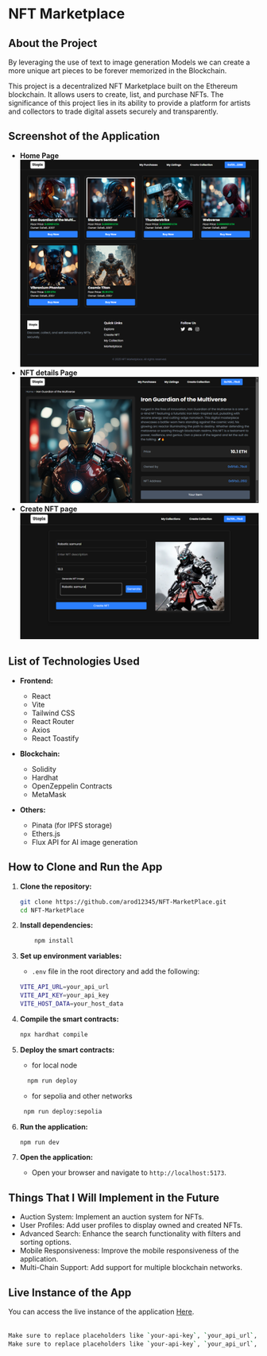 # NFT Marketplace

## About the Project

By leveraging the use of text to image generation Models we can create a more unique art pieces to be forever memorized in the Blockchain.

This project is a decentralized NFT Marketplace built on the Ethereum blockchain. It allows users to create, list, and purchase NFTs. The significance of this project lies in its ability to provide a platform for artists and collectors to trade digital assets securely and transparently.

## Screenshot of the Application

- **Home Page**
  ![NFT Marketplace Screenshot](public/image.png)
- **NFT details Page**
  ![NFT Marketplace Screenshot](public/screenshot-4.png)
- **Create NFT page**
  ![NFT Marketplace Screenshot](public/screenshot-2.png)

## List of Technologies Used

- **Frontend:**

  - React
  - Vite
  - Tailwind CSS
  - React Router
  - Axios
  - React Toastify

- **Blockchain:**

  - Solidity
  - Hardhat
  - OpenZeppelin Contracts
  - MetaMask

- **Others:**
  - Pinata (for IPFS storage)
  - Ethers.js
  - Flux API for AI image generation

## How to Clone and Run the App

1. **Clone the repository:**
   ```sh
   git clone https://github.com/arod12345/NFT-MarketPlace.git
   cd NFT-MarketPlace
   ```
2. **Install dependencies:**
   ```sh
       npm install
   ```
3. **Set up environment variables:**

   - `.env` file in the root directory and add the following:

   ```sh
   VITE_API_URL=your_api_url
   VITE_API_KEY=your_api_key
   VITE_HOST_DATA=your_host_data
   ```

4. **Compile the smart contracts:**
   ```sh
   npx hardhat compile
   ```
5. **Deploy the smart contracts:**

   - for local node

   ```sh
     npm run deploy
   ```

   - for sepolia and other networks

   ```sh
    npm run deploy:sepolia
   ```

6. **Run the application:**

   ```sh
   npm run dev
   ```

7. **Open the application:**

   - Open your browser and navigate to `http://localhost:5173`.

## Things That I Will Implement in the Future

- Auction System: Implement an auction system for NFTs.
- User Profiles: Add user profiles to display owned and created NFTs.
- Advanced Search: Enhance the search functionality with filters and sorting options.
- Mobile Responsiveness: Improve the mobile responsiveness of the application.
- Multi-Chain Support: Add support for multiple blockchain networks.

## Live Instance of the App

You can access the live instance of the application [Here](https://nft-market-place-rho-three.vercel.app/).

```sh

Make sure to replace placeholders like `your-api-key`, `your_api_url`, `your_api_key`, `your_host_data`, `your_network`, and `your-live-app-url.com` with actual values specific to your project.
Make sure to replace placeholders like `your-api-key`, `your_api_url`, `your_api_key`, `your_host_data`, `your_network`, and `your-live-app-url.com` with actual values specific to your project.
```
